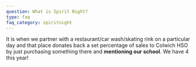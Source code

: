 ```yaml
---
question: What is Spirit Night? 
type: faq
faq_category: spiritnight
---
```

It is when we partner with a restaurant/car wash/skating rink on a particular day and that place donates back a set percentage of sales to Colwich HSO by just purchasing something there and **mentioning our school**.  We have 4 this year! 